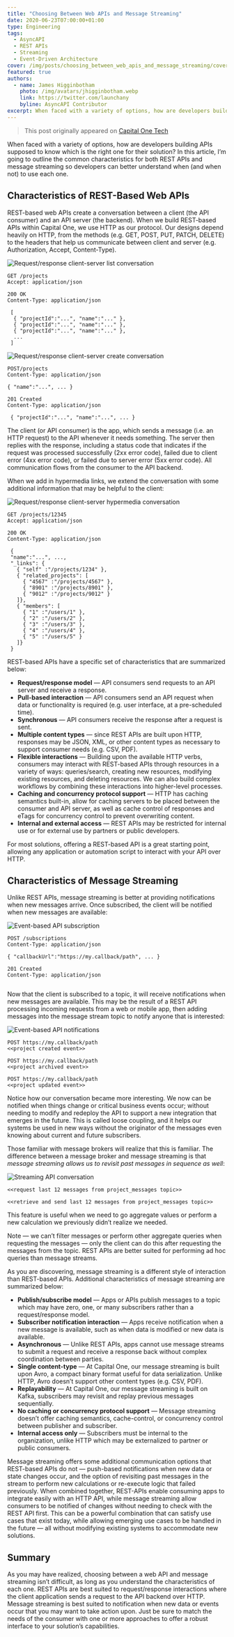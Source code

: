 ```yaml
---
title: "Choosing Between Web APIs and Message Streaming"
date: 2020-06-23T07:00:00+01:00
type: Engineering
tags:
  - AsyncAPI
  - REST APIs
  - Streaming
  - Event-Driven Architecture
cover: /img/posts/choosing_between_web_apis_and_message_streaming/cover.webp
featured: true
authors:
  - name: James Higginbotham
    photo: /img/avatars/jhigginbotham.webp
    link: https://twitter.com/launchany
    byline: AsyncAPI Contributor
excerpt: When faced with a variety of options, how are developers building APIs supposed to know which is the right one for their solution? In this article, I’m going to outline the common characteristics for both REST APIs and message streaming so developers can better understand when (and when not) to use each one.
---
```


> This post originally appeared on [Capital One Tech](https://medium.com/capital-one-tech/choosing-between-rest-web-apis-and-message-streaming-8e2f4813a058)

When faced with a variety of options, how are developers building APIs supposed to know which is the right one for their solution? In this article, I’m going to outline the common characteristics for both REST APIs and message streaming so developers can better understand when (and when not) to use each one.

## Characteristics of REST-Based Web APIs

REST-based web APIs create a conversation between a client (the API consumer) and an API server (the backend). When we build REST-based APIs within Capital One, we use HTTP as our protocol. Our designs depend heavily on HTTP, from the methods (e.g. GET, POST, PUT, PATCH, DELETE) to the headers that help us communicate between client and server (e.g. Authorization, Accept, Content-Type).

![Request/response client-server list conversation](/img/posts/choosing_between_web_apis_and_message_streaming/convo-1.webp)

```
GET /projects
Accept: application/json

200 OK
Content-Type: application/json
 
 [
  { "projectId":"...", "name":"..." },
  { "projectId":"...", "name":"..." },
  { "projectId":"...", "name":"..." },
  ...
 ]
```

![Request/response client-server create conversation](/img/posts/choosing_between_web_apis_and_message_streaming/convo-2.webp)

```
POST/projects
Content-Type: application/json

{ "name":"...", ... }

201 Created
Content-Type: application/json
 
 { "projectId":"...", "name":"...", ... }

```

The client (or API consumer) is the app, which sends a message (i.e. an HTTP request) to the API whenever it needs something. The server then replies with the response, including a status code that indicates if the request was processed successfully (2xx error code), failed due to client error (4xx error code), or failed due to server error (5xx error code). All communication flows from the consumer to the API backend.

When we add in hypermedia links, we extend the conversation with some additional information that may be helpful to the client:

![Request/response client-server hypermedia conversation](/img/posts/choosing_between_web_apis_and_message_streaming/convo-3.webp)

```
GET /projects/12345
Accept: application/json

200 OK
Content-Type: application/json
 
 { 
 "name":"...", ...,
 "_links": {
   { "self" :"/projects/1234" }, 
   { "related_projects": [
     { "4567" :"/projects/4567" }, 
     { "8901" :"/projects/8901" }, 
     { "9012" :"/projects/9012" } 
   ]}, 
   { "members": [
     { "1" :"/users/1" }, 
     { "2" :"/users/2" }, 
     { "3" :"/users/3" }, 
     { "4" :"/users/4" }, 
     { "5" :"/users/5" } 
   ]}
 }
```

REST-based APIs have a specific set of characteristics that are summarized below:

* __Request/response model__ — API consumers send requests to an API server and receive a response.
* __Pull-based interaction__ — API consumers send an API request when data or functionality is required (e.g. user interface, at a pre-scheduled time).
* __Synchronous__ — API consumers receive the response after a request is sent.
* __Multiple content types__ — since REST APIs are built upon HTTP, responses may be JSON, XML, or other content types as necessary to support consumer needs (e.g. CSV, PDF).
* __Flexible interactions__ — Building upon the available HTTP verbs, consumers may interact with REST-based APIs through resources in a variety of ways: queries/search, creating new resources, modifying existing resources, and deleting resources. We can also build complex workflows by combining these interactions into higher-level processes.
* __Caching and concurrency protocol support__ — HTTP has caching semantics built-in, allow for caching servers to be placed between the consumer and API server, as well as cache control of responses and eTags for concurrency control to prevent overwriting content.
* __Internal and external access__ — REST APIs may be restricted for internal use or for external use by partners or public developers.

For most solutions, offering a REST-based API is a great starting point, allowing any application or automation script to interact with your API over HTTP.

## Characteristics of Message Streaming

Unlike REST APIs, message streaming is better at providing notifications when new messages arrive. Once subscribed, the client will be notified when new messages are available:

![Event-based API subscription](/img/posts/choosing_between_web_apis_and_message_streaming/convo-4.webp)

```
POST /subscriptions
Content-Type: application/json

{ "callbackUrl":"https://my.callback/path", ... }

201 Created
Content-Type: application/json
 
```

Now that the client is subscribed to a topic, it will receive notifications when new messages are available. This may be the result of a REST API processing incoming requests from a web or mobile app, then adding messages into the message stream topic to notify anyone that is interested:

![Event-based API notifications](/img/posts/choosing_between_web_apis_and_message_streaming/convo-5.webp)

```
POST https://my.callback/path
<<project created event>>

POST https://my.callback/path
<<project archived event>>

POST https://my.callback/path
<<project updated event>>
```

Notice how our conversation became more interesting. We now can be notified when things change or critical business events occur; without needing to modify and redeploy the API to support a new integration that emerges in the future. This is called loose coupling, and it helps our systems be used in new ways without the originator of the messages even knowing about current and future subscribers.

Those familiar with message brokers will realize that this is familiar. The difference between a message broker and message streaming is that _message streaming allows us to revisit past messages in sequence as well_:

![Streaming API conversation](/img/posts/choosing_between_web_apis_and_message_streaming/convo-6.webp)

```
<<request last 12 messages from project_messages topic>>

<<retrieve and send last 12 messages from project_messages topic>>
```

This feature is useful when we need to go aggregate values or perform a new calculation we previously didn’t realize we needed.

Note — we can’t filter messages or perform other aggregate queries when requesting the messages — only the client can do this after requesting the messages from the topic. REST APIs are better suited for performing ad hoc queries than message streams.

As you are discovering, message streaming is a different style of interaction than REST-based APIs. Additional characteristics of message streaming are summarized below:

* __Publish/subscribe model__ — Apps or APIs publish messages to a topic which may have zero, one, or many subscribers rather than a request/response model.
* __Subscriber notification interaction__ — Apps receive notification when a new message is available, such as when data is modified or new data is available.
* __Asynchronous__ — Unlike REST APIs, apps cannot use message streams to submit a request and receive a response back without complex coordination between parties.
* __Single content-type__ — At Capital One, our message streaming is built upon Avro, a compact binary format useful for data serialization. Unlike HTTP, Avro doesn’t support other content types (e.g. CSV, PDF).
* __Replayability__ — At Capital One, our message streaming is built on Kafka, subscribers may revisit and replay previous messages sequentially.
* __No caching or concurrency protocol support__ — Message streaming doesn’t offer caching semantics, cache-control, or concurrency control between publisher and subscriber.
* __Internal access only__ — Subscribers must be internal to the organization, unlike HTTP which may be externalized to partner or public consumers.

Message streaming offers some additional communication options that REST-based APIs do not — push-based notifications when new data or state changes occur, and the option of revisiting past messages in the stream to perform new calculations or re-execute logic that failed previously. When combined together, REST-APIs enable consuming apps to integrate easily with an HTTP API, while message streaming allow consumers to be notified of changes without needing to check with the REST API first. This can be a powerful combination that can satisfy use cases that exist today, while allowing emerging use cases to be handled in the future — all without modifying existing systems to accommodate new solutions.

## Summary

As you may have realized, choosing between a web API and message streaming isn’t difficult, as long as you understand the characteristics of each one. REST APIs are best suited to request/response interactions where the client application sends a request to the API backend over HTTP. Message streaming is best suited to notification when new data or events occur that you may want to take action upon. Just be sure to match the needs of the consumer with one or more approaches to offer a robust interface to your solution’s capabilities.
